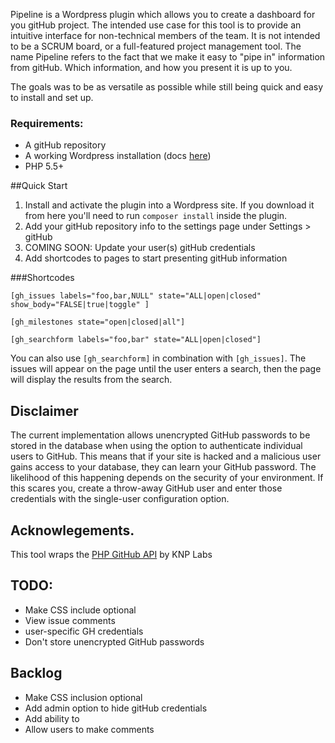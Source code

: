 Pipeline is a Wordpress plugin which allows you to create a dashboard for you gitHub project. The intended use case for this tool is to provide an intuitive interface for non-technical members of the team. It is not intended to be a SCRUM board, or a full-featured project management tool. The name Pipeline refers to the fact that we make it easy to "pipe in" information from gitHub. Which information, and how you present it is up to you. 

The goals was to be as versatile as possible while still being quick and easy to install and set up. 

### Requirements:
* A gitHub repository
* A working Wordpress installation (docs [here](https://codex.wordpress.org/Installing_WordPress))
* PHP 5.5+

##Quick Start
1. Install and activate the plugin into a Wordpress site. If you download it from here you'll need to run `composer install` inside the plugin.
2. Add your gitHub repository info to the settings page under Settings > gitHub
3. COMING SOON: Update your user(s) gitHub credentials
4. Add shortcodes to pages to start presenting gitHub information

###Shortcodes

`[gh_issues labels="foo,bar,NULL" state="ALL|open|closed" show_body="FALSE|true|toggle" ]`

`[gh_milestones state="open|closed|all"]`

`[gh_searchform labels="foo,bar" state="ALL|open|closed"]`

You can also use `[gh_searchform]` in combination with `[gh_issues]`. The issues will appear on the page until the user enters a search, then the page will display the results from the search.

## Disclaimer
The current implementation allows unencrypted GitHub passwords to be stored in the database when using the option to authenticate individual users to GitHub. This means that if your site is hacked and a malicious user gains access to your database, they can learn your GitHub password. The likelihood of this happening depends on the security of your environment. If this scares you, create a throw-away GitHub user and enter those credentials with the single-user configuration option.

## Acknowlegements.
This tool wraps the [PHP GitHub API](https://github.com/KnpLabs/php-github-api) by KNP Labs

## TODO:
* Make CSS include optional
* View issue comments
* user-specific GH credentials
* Don't store unencrypted GitHub passwords

## Backlog
* Make CSS inclusion optional
* Add admin option to hide gitHub credentials
* Add ability to
* Allow users to make comments
